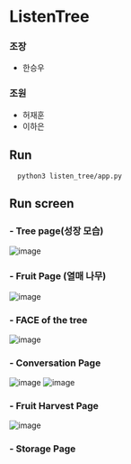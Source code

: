 # ListenTree

### 조장
 - 한승우
### 조원
 - 허재훈
 - 이하은

## Run
      python3 listen_tree/app.py

## Run screen
### - Tree page(성장 모습)
  ![image](https://github.com/user-attachments/assets/88c68e97-8a77-4965-90e5-b21f59985d36)
  
### - Fruit Page (열매 나무)
  ![image](https://github.com/user-attachments/assets/c57f44d8-ed03-4dbf-a745-19a2aa5df70d)
  
### - FACE of the tree
  ![image](https://github.com/user-attachments/assets/d40349f5-87dc-4390-b870-a01fe46b1108)

### - Conversation Page
  ![image](https://github.com/user-attachments/assets/6cc3b5ce-acb3-48ae-aaa7-d39f9cc51e0b)
  ![image](https://github.com/user-attachments/assets/4d13cbc5-7c75-4ebb-abf1-4f596fc415eb)

### - Fruit Harvest Page
  ![image](https://github.com/user-attachments/assets/f492b1b1-97fd-4dd6-bed6-86a02eabcabb)

### - Storage Page
